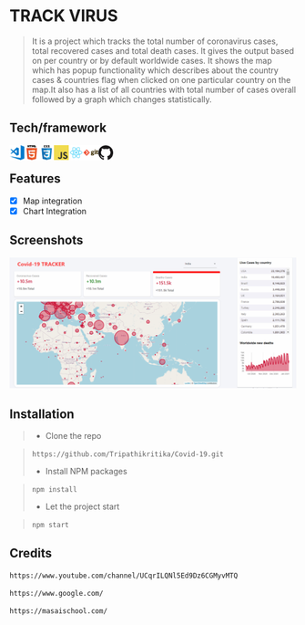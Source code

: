 # TRACK VIRUS

> It is a project which tracks the total number of coronavirus cases, total recovered cases and total death cases. It gives the output based on per country or by default worldwide cases. It shows the map which has popup functionality which describes about the country cases & countries flag when clicked on one particular country on the map.It also has a list of all countries with total number of cases overall followed by a graph which changes statistically.

## Tech/framework

[<img align="left" alt="Visual Studio Code" width="26px" src="https://raw.githubusercontent.com/github/explore/80688e429a7d4ef2fca1e82350fe8e3517d3494d/topics/visual-studio-code/visual-studio-code.png" />][webdevplaylist]
[<img align="left" alt="HTML5" width="26px" src="https://raw.githubusercontent.com/github/explore/80688e429a7d4ef2fca1e82350fe8e3517d3494d/topics/html/html.png" />][webdevplaylist]
[<img align="left" alt="CSS3" width="26px" src="https://raw.githubusercontent.com/github/explore/80688e429a7d4ef2fca1e82350fe8e3517d3494d/topics/css/css.png" />][cssplaylist]
[<img align="left" alt="JavaScript" width="26px" src="https://raw.githubusercontent.com/github/explore/80688e429a7d4ef2fca1e82350fe8e3517d3494d/topics/javascript/javascript.png" />][jsplaylist]
[<img align="left" alt="React" width="26px" src="https://raw.githubusercontent.com/github/explore/80688e429a7d4ef2fca1e82350fe8e3517d3494d/topics/react/react.png" />][reactplaylist]
[<img align="left" alt="Git" width="26px" src="https://raw.githubusercontent.com/github/explore/80688e429a7d4ef2fca1e82350fe8e3517d3494d/topics/git/git.png" />][webdevplaylist]
[<img align="left" alt="GitHub" width="26px" src="https://raw.githubusercontent.com/github/explore/78df643247d429f6cc873026c0622819ad797942/topics/github/github.png" />][webdevplaylist]

[webdevplaylist]: #
[jsplaylist]: #
[cssplaylist]: #
[reactplaylist]: #

<br/>

## Features

- [x] Map integration
- [x] Chart Integration

## Screenshots

<img src="public/LandingPage.png" alt="Landing Page" />

## Installation

> - Clone the repo

> `https://github.com/Tripathikritika/Covid-19.git`
>
> - Install NPM packages

> `npm install`
>
> - Let the project start

> `npm start`

## Credits

`https://www.youtube.com/channel/UCqrILQNl5Ed9Dz6CGMyvMTQ`

`https://www.google.com/`

`https://masaischool.com/`
